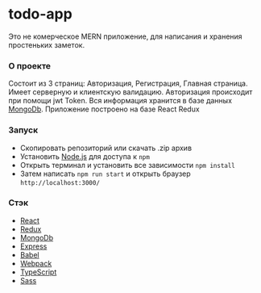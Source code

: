# todo-app

Это не комерческое MERN приложение, для написания и хранения простеньких заметок.

### О проекте
 Состоит из 3 страниц: Авторизация, Регистрация, Главная страница. Имеет серверную и клиентскую валидацию. Авторизация происходит при помощи jwt Token. Вся информация хранится в базе данных [MongoDb](https://www.mongodb.com/). Приложение построено на базе React Redux

### Запуск
* Скопировать репозиторий или скачать .zip архив
* Установить [Node.js](https://nodejs.org/en/) для доступа к `npm`
* Открыть терминал и установить все зависимости `npm install`
* Затем написать `npm run start` и открыть браузер `http://localhost:3000/`

### Стэк
* [React](https://reactjs.org/)
* [Redux](https://redux.js.org/)
* [MongoDb](https://www.mongodb.com/)
* [Express](https://expressjs.com/)
* [Babel](https://babeljs.io/)
* [Webpack](https://webpack.js.org/)
* [TypeScript](https://www.typescriptlang.org/)
* [Sass](https://sass-lang.com/)
